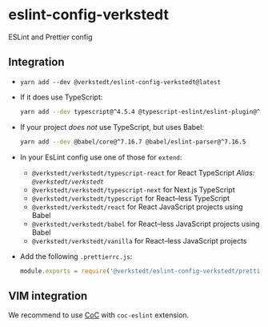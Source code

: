 # eslint-config-verkstedt

ESLint and Prettier config

## Integration

- `yarn add --dev @verkstedt/eslint-config-verkstedt@latest`

- If it does use TypeScript:

  ```sh
  yarn add --dev typescript@^4.5.4 @typescript-eslint/eslint-plugin@^5.10.0 @typescript-eslint/parser@^5.10.0
  ```

- If your project _does not_ use TypeScript, but uses Babel:

  ```sh
  yarn add --dev @babel/core@^7.16.7 @babel/eslint-parser@^7.16.5
  ```

- In your EsLint config use one of those for `extend`:

  - `@verkstedt/verkstedt/typescript-react` for React TypeScript
    _Alias: `@verkstedt/verkstedt`_
  - `@verkstedt/verkstedt/typescript-next` for Next.js TypeScript
  - `@verkstedt/verkstedt/typescript` for React–less TypeScript
  - `@verkstedt/verkstedt/react` for React JavaScript projects using Babel
  - `@verkstedt/verkstedt/babel` for React–less JavaScript projects using Babel
  - `@verkstedt/verkstedt/vanilla` for React–less JavaScript projects

- Add the following `.prettierrc.js`:

  ```js
  module.exports = require('@verkstedt/eslint-config-verkstedt/prettier-config')
  ```

## VIM integration

We recommend to use [CoC][vim-coc] with `coc-eslint` extension.

[vim-coc]: https://github.com/neoclide/coc.nvim
